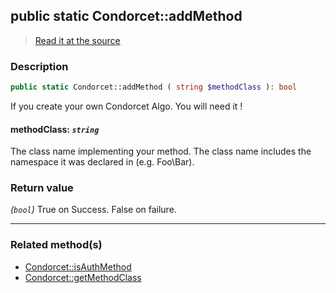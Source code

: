 ## public static Condorcet::addMethod

> [Read it at the source](https://github.com/julien-boudry/Condorcet/blob/master/src/Condorcet.php#L195)

### Description    

```php
public static Condorcet::addMethod ( string $methodClass ): bool
```

If you create your own Condorcet Algo. You will need it !
    

#### **methodClass:** *`string`*   
The class name implementing your method. The class name includes the namespace it was declared in (e.g. Foo\Bar).    


### Return value   

*(`bool`)* True on Success. False on failure.


---------------------------------------

### Related method(s)      

* [Condorcet::isAuthMethod](/Docs/ApiReferences/Condorcet%20Class/public%20static%20Condorcet--isAuthMethod.md)    
* [Condorcet::getMethodClass](/Docs/ApiReferences/Condorcet%20Class/public%20static%20Condorcet--getMethodClass.md)    
